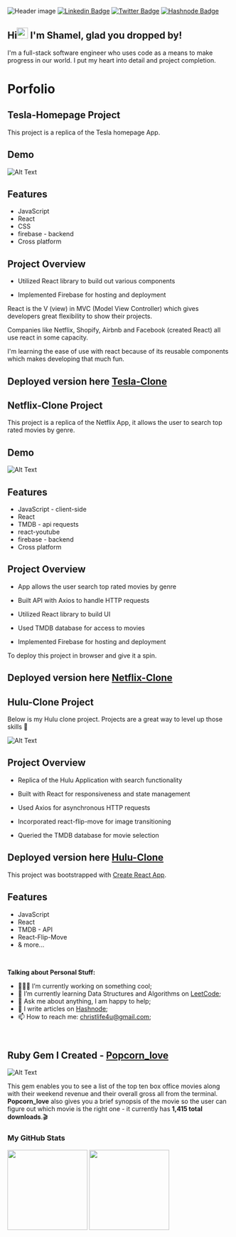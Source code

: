 ![Header image](https://lh3.googleusercontent.com/PqoABITTGGT2QHXCt2-wN7mztq8rSiG_APAX2eGvK6qGG8QL72x0qtAojXlrVBgY79GN2HWWepq94LYyjUuIUuuZYy3fH2Z9OJb7dCscp1wJrBHbbygIibNdayYKVjBaVT6umjWknmI=w2400)
[![Linkedin Badge](https://img.shields.io/badge/-LinkedIn-0e76a8?style=flat-square&logo=Linkedin&logoColor=white)](https://www.linkedin.com/in/shamel-lakin-b78155151/)
[![Twitter Badge](https://img.shields.io/badge/-Twitter-00acee?style=flat-square&logo=Twitter&logoColor=white)](https://twitter.com/ShamelLakin)
[![Hashnode Badge](https://img.shields.io/badge/Hashnode-%2312100E.svg?&style=for-square&logo=Hashnode&logoColor=white)](https://shamel.hashnode.dev/)


## Hi<img src="https://media.giphy.com/media/hvRJCLFzcasrR4ia7z/giphy.gif" width="25px"> I'm Shamel, glad you dropped by!
I'm a full-stack software engineer who uses code as a means to make progress in our world.
I put my heart into detail and project completion.

# Porfolio

## Tesla-Homepage Project

This project is a replica of the Tesla homepage App.

## Demo

![Alt Text](https://media.giphy.com/media/hejgCYyDT7sTip8JFw/giphy.gif)

## Features

- JavaScript 
- React
- CSS
- firebase - backend
- Cross platform

## Project Overview

* Utilized React library to build out various components

* Implemented Firebase for hosting and deployment

React is the V (view) in MVC (Model View Controller) which gives developers great flexibility to show their projects.

Companies like Netflix, Shopify, Airbnb and Facebook (created React) all use react in some capacity.

I'm learning the ease of use with react because of its reusable components which makes developing that much fun.

## Deployed version here [Tesla-Clone](https://tesla-clone2.web.app/)

## Netflix-Clone Project

This project is a replica of the Netflix App, it allows the user to search top rated movies by genre.

## Demo

![Alt Text](https://media.giphy.com/media/27beCzep4HaiW064Rx/giphy.gif)

## Features

- JavaScript - client-side
- React
- TMDB - api requests
- react-youtube
- firebase - backend
- Cross platform

## Project Overview

* App allows the user search top rated movies by genre

* Built API with Axios to handle HTTP requests

* Utilized React library to build UI
 
* Used TMDB database for access to movies

* Implemented Firebase for hosting and deployment

To deploy this project in browser and give it a spin.

## Deployed version here [Netflix-Clone](https://netflix-clone-17f20.firebaseapp.com/)



## Hulu-Clone Project 
Below is my Hulu clone project.
Projects are a great way to level up those skills :rocket:

![Alt Text](https://media.giphy.com/media/GqUB4IZ8iKt7vUuWUO/giphy.gif) 

## Project Overview
* Replica of the Hulu Application with search functionality
 
* Built with React for responsiveness and state management
  
* Used Axios for asynchronous HTTP requests

* Incorporated react-flip-move for image transitioning
 
* Queried the TMDB database for movie selection

## Deployed version here [Hulu-Clone](https://huluclone-4432e.web.app/)

This project was bootstrapped with [Create React App](https://github.com/facebook/create-react-app). 

## Features
* JavaScript
* React
* TMDB - API
* React-Flip-Move
* & more...

</br>

**Talking about Personal Stuff:**

- 👨🏻‍💻 I’m currently working on something cool;
- 🚀 I’m currently learning Data Structures and Algorithms on [LeetCode](https://leetcode.com/);
- 💬 Ask me about anything, I am happy to help;
- 📝 I write articles on [Hashnode](https://shamel.hashnode.dev/);
- 📫 How to reach me: christlife4u@gmail.com;

</br>

## Ruby Gem I Created - [Popcorn_love](https://rubygems.org/gems/popcorn_love)


![Alt Text](https://lh3.googleusercontent.com/AJRdUAuZuXV_YlediPEbv4RlqNP9BDjngPUGOxulJvKzGYbPlHiDs46wPPJyKc6r-iWE2Aw56hqOM8B2DTiiK6CUACoN_VA6371w3wVSmcnVeMt1Hc0kxGKnC_EMUQQgfBkQ6XKptAs=w2400)


This gem enables you to see a list of the top ten box office movies along with their weekend revenue and their overall gross all from the terminal.
**Popcorn_love** also gives you a brief synopsis of the movie so the user can figure out which movie is the right one - it currently has **1,415 total downloads**.:clapper:

### My GitHub Stats
<p>
  <img height="180em" src="https://github-readme-stats.vercel.app/api?username=shamellakin&show_icons=true&hide_border=true&&count_private=true&include_all_commits=true" />
  <img height="180em" src="https://github-readme-stats.vercel.app/api/top-langs/?username=shamellakin&hide=ruby&exclude_repo=KNN-Image-Classification&show_icons=true&hide_border=true&layout=compact&langs_count=8"/>
</p>






<!--
**ShamelLakin/ShamelLakin** is a ✨ _special_ ✨ repository because its `README.md` (this file) appears on your GitHub profile.

Here are some ideas to get you started:

- 🔭 I’m currently working on ...
- 🌱 I’m currently learning ...
- 👯 I’m looking to collaborate on ...
- 🤔 I’m looking for help with ...
- 💬 Ask me about ...
- 📫 How to reach me: ...
- 😄 Pronouns: ...
- ⚡ Fun fact: ...
- 📝 [Resume](https://gkassym.netlify.app/Resume.pdf).
-->
